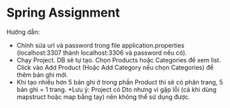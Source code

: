 # Spring Assignment
Hướng dẫn:
- Chỉnh sửa url và password trong file application.properties (localhost:3307 thành localhost:3306 và password nếu có).
- Chạy Project. DB sẽ tự tạo. Chọn Products hoặc Categories để xem list. Click vào Add Product (Hoặc Add Category nếu chọn Categories) để thêm bản ghi mới.
- Khi tạo nhiều hơn 5 bản ghi ở trong phần Product thì sẽ có phân trang, 5 bản ghi = 1 trang.
*Lưu ý: Project có Dto nhưng vì gặp lỗi (cả khi dùng mapstruct hoặc map bằng tay) nên không thể sử dụng được. 
